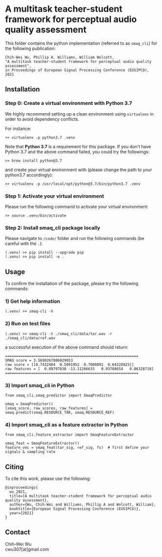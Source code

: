 # A multitask teacher-student framework for perceptual audio quality assessment

This folder contains the python implementation (referred to as `smaq_cli`) for the following publication:
```
Chih-Wei Wu, Phillip A. Williams, William Wolcott, 
"A multitask teacher-student framework for perceptual audio quality assessment",
in Proceedings of European Signal Processing Conference (EUSIPCO), 2021
```

## Installation

### Step 0: Create a virtual environment with Python 3.7 
We highly recommend setting up a clean environment using `virtualenv` in order to avoid dependency conflicts. 

For instance:
```
>> virtualenv -p python3.7 .venv
```
Note that **Python 3.7** is a requirement for this package. If you don't have Python 3.7 and the above command failed, you could try the followings:
```
>> brew install python@3.7
```
and create your virtual environment with (please change the path to your python3.7 accordingly):
```
>> virtualenv -p /usr/local/opt/python@3.7/bin/python3.7 .venv
```

### Step 1: Activate your virtual environment
Please run the following command to activate your virtual environment:
```
>> source .venv/bin/activate
```

### Step 2: Install smaq_cli package locally
Please navigate to `/code/` folder and run the following commands (be careful with the `.`):
```
(.venv) >> pip install --upgrade pip
(.venv) >> pip install -e .
```

## Usage
To confirm the installation of the package, please try the following commands:

### 1) Get help information 
```
(.venv) >> smaq-cli -h
```

### 2) Run on test files
```
(.venv) >> smaq-cli -t ./smaq_cli/data/tar.wav -r ./smaq_cli/data/ref.wav
```
a successful execution of the above command should return:
```
=============================================================
SMAQ score = 3.5690267086029053
raw score = [[0.7432404  0.5091952  0.7000091  0.64226925]]
raw features = [  0.89797038 -13.11266633   0.93788654   0.86328718]
=============================================================
```

### 3) Import smaq_cli in Python
```
from smaq_cli.smaq_predictor import SmaqPredictor

smaq = SmaqPredictor()
[smaq_score, raw_scores, raw_features] = smaq.predict(smaq.RESOURCE_TAR, smaq.RESOURCE_REF)
```

### 4) Import smaq_cli as a feature extractor in Python
```
from smaq_cli.feature_extractor import SmaqFeatureExtractor

smaq_feat = SmaqFeatureExtractor()
feature_vec = smaq_feat(tar_sig, ref_sig, fs)  # first define your signals & sampling rate
```


## Citing
To cite this work, please use the following:

```
@inproceedings{
  wu_2021,
  title={A multitask teacher-student framework for perceptual audio quality assessment},
  author={Wu, Chih-Wei and Williams, Phillip A and Wolcott, William},
  booktitle={European Signal Processing Conference (EUSIPCO)},
  year={2021}
}
```

## Contact
Chih-Wei Wu \
cwu307[at]gmail.com

